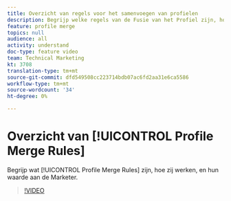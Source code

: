 ```yaml
---
title: Overzicht van regels voor het samenvoegen van profielen
description: Begrijp welke regels van de Fusie van het Profiel zijn, hoe zij, en hun waarde aan de Marketer werken.
feature: profile merge
topics: null
audience: all
activity: understand
doc-type: feature video
team: Technical Marketing
kt: 3708
translation-type: tm+mt
source-git-commit: dfd549508cc223714bdb07ac6fd2aa31e6ca5586
workflow-type: tm+mt
source-wordcount: '34'
ht-degree: 0%

---
```



# Overzicht van [!UICONTROL Profile Merge Rules]

Begrijp wat [!UICONTROL Profile Merge Rules] zijn, hoe zij werken, en hun waarde aan de Marketer.

>[!VIDEO](https://video.tv.adobe.com/v/28974/?quality=12)
